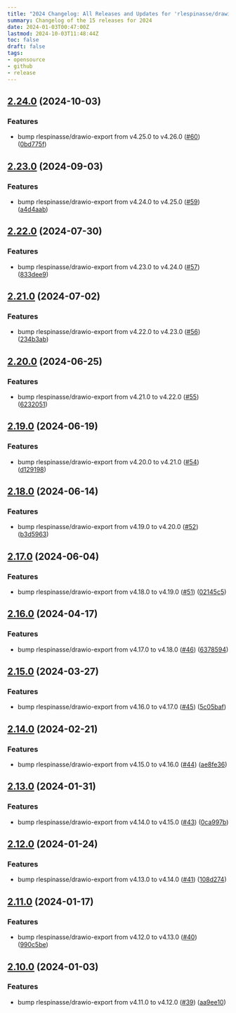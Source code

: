```yaml
---
title: "2024 Changelog: All Releases and Updates for 'rlespinasse/drawio-export-action'"
summary: Changelog of the 15 releases for 2024
date: 2024-01-03T00:47:00Z
lastmod: 2024-10-03T11:48:44Z
toc: false
draft: false
tags:
- opensource
- github
- release
---
```

## [2.24.0](https://github.com/rlespinasse/drawio-export-action/compare/v2.23.0...v2.24.0) (2024-10-03)


### Features

* bump rlespinasse/drawio-export from v4.25.0 to v4.26.0 ([#60](https://github.com/rlespinasse/drawio-export-action/issues/60)) ([0bd775f](https://github.com/rlespinasse/drawio-export-action/commit/0bd775f6fd2471e6662e1473fcc33cb8fbb7b28f))



## [2.23.0](https://github.com/rlespinasse/drawio-export-action/compare/v2.22.0...v2.23.0) (2024-09-03)


### Features

* bump rlespinasse/drawio-export from v4.24.0 to v4.25.0 ([#59](https://github.com/rlespinasse/drawio-export-action/issues/59)) ([a4d4aab](https://github.com/rlespinasse/drawio-export-action/commit/a4d4aabb7906cee9f3d8d055587f96c95944574c))



## [2.22.0](https://github.com/rlespinasse/drawio-export-action/compare/v2.21.0...v2.22.0) (2024-07-30)


### Features

* bump rlespinasse/drawio-export from v4.23.0 to v4.24.0 ([#57](https://github.com/rlespinasse/drawio-export-action/issues/57)) ([833dee9](https://github.com/rlespinasse/drawio-export-action/commit/833dee9b5f6a5536d5b1eac589c83126967c2210))



## [2.21.0](https://github.com/rlespinasse/drawio-export-action/compare/v2.20.0...v2.21.0) (2024-07-02)


### Features

* bump rlespinasse/drawio-export from v4.22.0 to v4.23.0 ([#56](https://github.com/rlespinasse/drawio-export-action/issues/56)) ([234b3ab](https://github.com/rlespinasse/drawio-export-action/commit/234b3ab8348cb78ec6cac9137aa8595556ae468c))



## [2.20.0](https://github.com/rlespinasse/drawio-export-action/compare/v2.19.0...v2.20.0) (2024-06-25)


### Features

* bump rlespinasse/drawio-export from v4.21.0 to v4.22.0 ([#55](https://github.com/rlespinasse/drawio-export-action/issues/55)) ([6232051](https://github.com/rlespinasse/drawio-export-action/commit/62320516334283c56ae17f326b5841d8f8c135d1))



## [2.19.0](https://github.com/rlespinasse/drawio-export-action/compare/v2.18.0...v2.19.0) (2024-06-19)


### Features

* bump rlespinasse/drawio-export from v4.20.0 to v4.21.0 ([#54](https://github.com/rlespinasse/drawio-export-action/issues/54)) ([d129198](https://github.com/rlespinasse/drawio-export-action/commit/d1291985e1b211488b7d17a70eef078d913ac6d0))



## [2.18.0](https://github.com/rlespinasse/drawio-export-action/compare/v2.17.0...v2.18.0) (2024-06-14)


### Features

* bump rlespinasse/drawio-export from v4.19.0 to v4.20.0 ([#52](https://github.com/rlespinasse/drawio-export-action/issues/52)) ([b3d5963](https://github.com/rlespinasse/drawio-export-action/commit/b3d5963ad2f4fec72bfc6590c2c466fbe96779de))



## [2.17.0](https://github.com/rlespinasse/drawio-export-action/compare/v2.16.0...v2.17.0) (2024-06-04)


### Features

* bump rlespinasse/drawio-export from v4.18.0 to v4.19.0 ([#51](https://github.com/rlespinasse/drawio-export-action/issues/51)) ([02145c5](https://github.com/rlespinasse/drawio-export-action/commit/02145c50c8ce3dd2d82eb5f59f7103b858e6be09))



## [2.16.0](https://github.com/rlespinasse/drawio-export-action/compare/v2.15.0...v2.16.0) (2024-04-17)


### Features

* bump rlespinasse/drawio-export from v4.17.0 to v4.18.0 ([#46](https://github.com/rlespinasse/drawio-export-action/issues/46)) ([6378594](https://github.com/rlespinasse/drawio-export-action/commit/63785941373d590a2b0c84a9fa29c094503c1036))



## [2.15.0](https://github.com/rlespinasse/drawio-export-action/compare/v2.14.0...v2.15.0) (2024-03-27)


### Features

* bump rlespinasse/drawio-export from v4.16.0 to v4.17.0 ([#45](https://github.com/rlespinasse/drawio-export-action/issues/45)) ([5c05baf](https://github.com/rlespinasse/drawio-export-action/commit/5c05bafd15b6f50e657325673f5ed903629c1d6f))



## [2.14.0](https://github.com/rlespinasse/drawio-export-action/compare/v2.13.0...v2.14.0) (2024-02-21)


### Features

* bump rlespinasse/drawio-export from v4.15.0 to v4.16.0 ([#44](https://github.com/rlespinasse/drawio-export-action/issues/44)) ([ae8fe36](https://github.com/rlespinasse/drawio-export-action/commit/ae8fe368723fe0d9cf854b03ce4a4fdea4abd548))



## [2.13.0](https://github.com/rlespinasse/drawio-export-action/compare/v2.12.0...v2.13.0) (2024-01-31)


### Features

* bump rlespinasse/drawio-export from v4.14.0 to v4.15.0 ([#43](https://github.com/rlespinasse/drawio-export-action/issues/43)) ([0ca997b](https://github.com/rlespinasse/drawio-export-action/commit/0ca997b01f69e1426311f098e66f96b66d9127d3))



## [2.12.0](https://github.com/rlespinasse/drawio-export-action/compare/v2.11.0...v2.12.0) (2024-01-24)


### Features

* bump rlespinasse/drawio-export from v4.13.0 to v4.14.0 ([#41](https://github.com/rlespinasse/drawio-export-action/issues/41)) ([108d274](https://github.com/rlespinasse/drawio-export-action/commit/108d2746c0e25db4a4bc3bc1aab6673f8cead78d))



## [2.11.0](https://github.com/rlespinasse/drawio-export-action/compare/v2.10.0...v2.11.0) (2024-01-17)


### Features

* bump rlespinasse/drawio-export from v4.12.0 to v4.13.0 ([#40](https://github.com/rlespinasse/drawio-export-action/issues/40)) ([990c5be](https://github.com/rlespinasse/drawio-export-action/commit/990c5be70581f0fd06669386798060b5e7f82c79))



## [2.10.0](https://github.com/rlespinasse/drawio-export-action/compare/v2.9.0...v2.10.0) (2024-01-03)


### Features

* bump rlespinasse/drawio-export from v4.11.0 to v4.12.0 ([#39](https://github.com/rlespinasse/drawio-export-action/issues/39)) ([aa9ee10](https://github.com/rlespinasse/drawio-export-action/commit/aa9ee10105a5fc6e72d8afd4e2d426f81ad34ec8))



